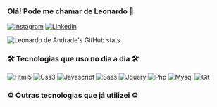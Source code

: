 ### Olá! Pode me chamar de Leonardo 👋

[![Instagram](https://img.shields.io/badge/Instagram-E4405F?style=for-the-badge&logo=instagram&logoColor=white)](https://www.instagram.com/leo.andrade_._/)
[![Linkedin](	https://img.shields.io/badge/LinkedIn-0077B5?style=for-the-badge&logo=linkedin&logoColor=white)](https://www.linkedin.com/in/leonardo-de-andrade-068277214/)

![Leonardo de Andrade's GitHub stats](https://github-readme-stats.vercel.app/api?username=andrade-leonardo&show_icons=true&theme=radical)

### 🛠 Tecnologias que uso no dia a dia 🛠
<div style="display: inline-block">
    <img alt="Html5" src="https://img.shields.io/badge/HTML5-E34F26?style=for-the-badge&logo=html5&logoColor=white"/>
    <img alt="Css3" src="https://img.shields.io/badge/CSS3-1572B6?style=for-the-badge&logo=css3&logoColor=white"/>
    <img alt="Javascript" src="https://img.shields.io/badge/JavaScript-F7DF1E?style=for-the-badge&logo=javascript&logoColor=black"/>
    <img alt="Sass" src="https://img.shields.io/badge/Sass-CC6699?style=for-the-badge&logo=sass&logoColor=white" />
    <img alt="Jquery" src="https://img.shields.io/badge/jQuery-0769AD?style=for-the-badge&logo=jquery&logoColor=white"/>
    <img alt="Php" src="https://img.shields.io/badge/PHP-777BB4?style=for-the-badge&logo=php&logoColor=white"/>
    <img alt="Mysql" src="https://img.shields.io/badge/MySQL-005C84?style=for-the-badge&logo=mysql&logoColor=white"/>
    <img alt="Git" src="https://img.shields.io/badge/GIT-E44C30?style=for-the-badge&logo=git&logoColor=white"/>
</div>

### ⚙️ Outras tecnologias que já utilizei ⚙️
<div style="display: inline-block">
    <img alt="" src="https://img.shields.io/badge/Java-ED8B00?style=for-the-badge&logo=java&logoColor=white" />
    <img alt="" src="https://img.shields.io/badge/React-20232A?style=for-the-badge&logo=react&logoColor=61DAFB" />
    <img alt="" src="https://img.shields.io/badge/Laravel-FF2D20?style=for-the-badge&logo=laravel&logoColor=white" />
    <img alt="" src="https://img.shields.io/badge/Spring-6DB33F?style=for-the-badge&logo=spring&logoColor=white" />
    <img alt="" src="https://img.shields.io/badge/Hibernate-59666C?style=for-the-badge&logo=Hibernate&logoColor=white" />
    <img alt="" src="" />
    <img alt="" src="" />
    <img alt="" src="" />
</div>
